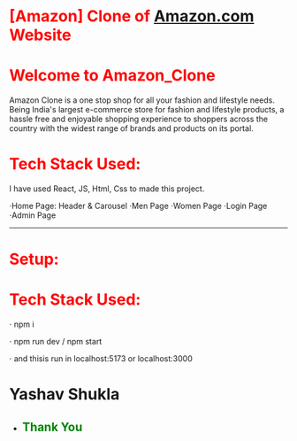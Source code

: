 # <span style="color:red">[Amazon] Clone of [Amazon.com](https://www.amazoncom/) Website </span>



# <span style="color:red"> Welcome to Amazon_Clone</span>


Amazon Clone is a one stop shop for all your fashion and lifestyle needs. Being India's largest e-commerce store for fashion and lifestyle products, a hassle free and enjoyable shopping experience to shoppers across the country with the widest range of brands and products on its portal.

# <span style="color:red"> Tech Stack Used: </span>

I have used React, JS, Html, Css to made this project.


⋅Home Page: Header & Carousel 
⋅Men Page 
⋅Women Page 
⋅Login Page 
⋅Admin Page 
<hr>

# <span style="color:red"> Setup: </span>
# <span style="color:red"> Tech Stack Used: </span>
⋅ npm i


⋅ npm run dev / npm start


⋅ and thisis run in localhost:5173 or localhost:3000

# Yashav Shukla

- ## <span style="color:green"> Thank You </span>
